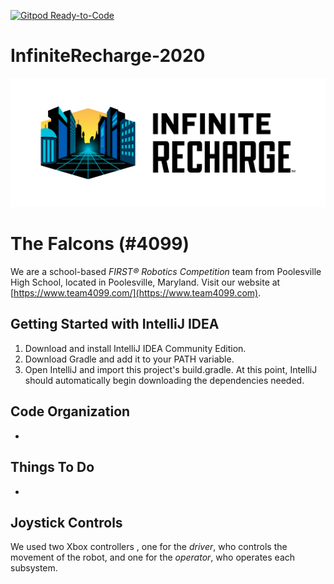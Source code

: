 [![Gitpod Ready-to-Code](https://img.shields.io/badge/Gitpod-Ready--to--Code-blue?logo=gitpod)](https://gitpod.io/#https://github.com/team4099/InfiniteRecharge-2020) 

# InfiniteRecharge-2020
![Infinite Recharge 2020](./assets/infiniterecharge_logo.png)

# The Falcons (#4099)
We are a school-based _FIRST&reg; Robotics Competition_ team from Poolesville High School, located in Poolesville, Maryland. Visit our website at [https://www.team4099.com/](https://www.team4099.com).

## Getting Started with IntelliJ IDEA
1. Download and install IntelliJ IDEA Community Edition.
2. Download Gradle and add it to your PATH variable.
3. Open IntelliJ and import this project's build.gradle. At this point, IntelliJ should automatically begin downloading the dependencies needed.

## Code Organization
* 


## Things To Do
* 

## Joystick Controls
We used two Xbox controllers , one for the *driver*, who controls the movement of the robot, and one for the *operator*, who operates each subsystem.
